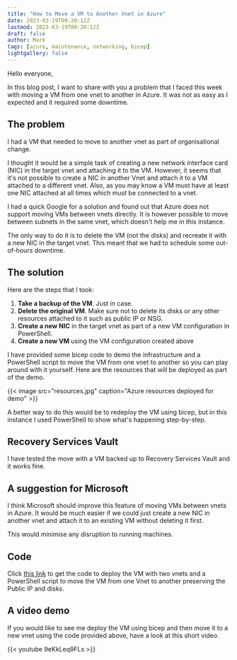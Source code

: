 ```yaml
---
title: "How to Move a VM to Another Vnet in Azure"
date: 2023-03-19T09:20:12Z
lastmod: 2023-03-19T09:20:12Z
draft: false
author: Mark
tags: [azure, maintenance, networking, bicep]
lightgallery: false
---
```

Hello everyone,

In this blog post, I want to share with you a problem that I faced this week with moving a VM from one vnet to another in Azure. It was not as easy as I expected and it required some downtime.

## The problem

I had a VM that needed to move to another vnet as part of organisational change. 

I thought it would be a simple task of creating a new network interface card (NIC) in the target vnet and attaching it to the VM. However, it seems that it's not possible to create a NIC in another Vnet and attach it to a VM attached to a different vnet. Also, as you may know a VM must have at least one NIC attached at all times which must be connected to a vnet.

I had a quick Google for a solution and found out that Azure does not support moving VMs between vnets directly. It is however possible to move between subnets in the same vnet, which doesn't help me in this instance.

The only way to do it is to delete the VM (not the disks) and recreate it with a new NIC in the target vnet. This meant that we had to schedule some out-of-hours downtime.

## The solution

Here are the steps that I took:

1. **Take a backup of the VM**. Just in case.
1. **Delete the original VM**. Make sure not to delete its disks or any other resources attached to it such as public IP or NSG.
1. **Create a new NIC** in the target vnet as part of a new VM configuration in PowerShell. 
1. **Create a new VM** using the VM configuration created above

I have provided some bicep code to demo the infrastructure and a PowerShell script to move the VM from one vnet to another so you can play around with it yourself. Here are the resources that will be deployed as part of the demo.

{{< image src="resources.jpg" caption="Azure resources deployed for demo" >}}

 A better way to do this would be to redeploy the VM using bicep, but in this instance I used PowerShell to show what's happening step-by-step.

## Recovery Services Vault

I have tested the move with a VM backed up to Recovery Services Vault and it works fine.

## A suggestion for Microsoft

I think Microsoft should improve this feature of moving VMs between vnets in Azure. It would be much easier if we could just create a new NIC in another vnet and attach it to an existing VM without deleting it first.

This would minimise any disruption to running machines.

## Code 

Click [this link](https://github.com/markallisongit/Scripts/tree/main/move-vm-between-vnets) to get the code to deploy the VM with two vnets and a PowerShell script to move the VM from one Vnet to another preserving the Public IP and disks.

## A video demo

If you would like to see me deploy the VM using bicep and then move it to a new vnet using the code provided above, have a look at this short video.

{{< youtube 9eKkLeq9FLs >}}